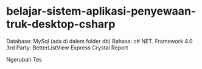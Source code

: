 belajar-sistem-aplikasi-penyewaan-truk-desktop-csharp
=====================================================

Database: MySql (ada di dalem folder db)
Bahasa: c# NET. Framework 4.0
3rd Party: BetterListView Express
Crystal Report

Ngerubah Tes